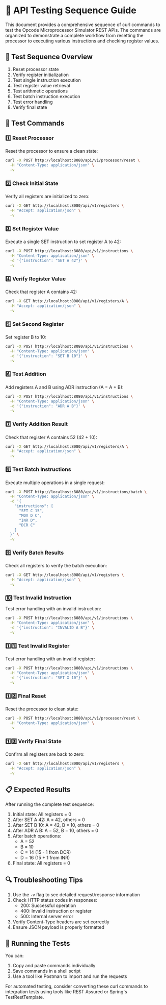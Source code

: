 # 🧪 API Testing Sequence Guide

This document provides a comprehensive sequence of curl commands to test the Opcode Microprocessor Simulator REST APIs. The commands are organized to demonstrate a complete workflow from resetting the processor to executing various instructions and checking register values.

## 🎯 Test Sequence Overview

1. Reset processor state
2. Verify register initialization
3. Test single instruction execution
4. Test register value retrieval
5. Test arithmetic operations
6. Test batch instruction execution
7. Test error handling
8. Verify final state

## 📝 Test Commands

### 1️⃣ Reset Processor
Reset the processor to ensure a clean state:
```bash
curl -X POST http://localhost:8080/api/v1/processor/reset \
  -H "Content-Type: application/json" \
  -v
```

### 2️⃣ Check Initial State
Verify all registers are initialized to zero:
```bash
curl -X GET http://localhost:8080/api/v1/registers \
  -H "Accept: application/json" \
  -v
```

### 3️⃣ Set Register Value
Execute a single SET instruction to set register A to 42:
```bash
curl -X POST http://localhost:8080/api/v1/instructions \
  -H "Content-Type: application/json" \
  -d '{"instruction": "SET A 42"}' \
  -v
```

### 4️⃣ Verify Register Value
Check that register A contains 42:
```bash
curl -X GET http://localhost:8080/api/v1/registers/A \
  -H "Accept: application/json" \
  -v
```

### 5️⃣ Set Second Register
Set register B to 10:
```bash
curl -X POST http://localhost:8080/api/v1/instructions \
  -H "Content-Type: application/json" \
  -d '{"instruction": "SET B 10"}' \
  -v
```

### 6️⃣ Test Addition
Add registers A and B using ADR instruction (A = A + B):
```bash
curl -X POST http://localhost:8080/api/v1/instructions \
  -H "Content-Type: application/json" \
  -d '{"instruction": "ADR A B"}' \
  -v
```

### 7️⃣ Verify Addition Result
Check that register A contains 52 (42 + 10):
```bash
curl -X GET http://localhost:8080/api/v1/registers/A \
  -H "Accept: application/json" \
  -v
```

### 8️⃣ Test Batch Instructions
Execute multiple operations in a single request:
```bash
curl -X POST http://localhost:8080/api/v1/instructions/batch \
  -H "Content-Type: application/json" \
  -d '{
    "instructions": [
      "SET C 15",
      "MOV D C",
      "INR D",
      "DCR C"
    ]
  }' \
  -v
```

### 9️⃣ Verify Batch Results
Check all registers to verify the batch execution:
```bash
curl -X GET http://localhost:8080/api/v1/registers \
  -H "Accept: application/json" \
  -v
```

### 🔟 Test Invalid Instruction
Test error handling with an invalid instruction:
```bash
curl -X POST http://localhost:8080/api/v1/instructions \
  -H "Content-Type: application/json" \
  -d '{"instruction": "INVALID A B"}' \
  -v
```

### 1️⃣1️⃣ Test Invalid Register
Test error handling with an invalid register:
```bash
curl -X POST http://localhost:8080/api/v1/instructions \
  -H "Content-Type: application/json" \
  -d '{"instruction": "SET X 10"}' \
  -v
```

### 1️⃣2️⃣ Final Reset
Reset the processor to clean state:
```bash
curl -X POST http://localhost:8080/api/v1/processor/reset \
  -H "Content-Type: application/json" \
  -v
```

### 1️⃣3️⃣ Verify Final State
Confirm all registers are back to zero:
```bash
curl -X GET http://localhost:8080/api/v1/registers \
  -H "Accept: application/json" \
  -v
```

## 📋 Expected Results

After running the complete test sequence:

1. Initial state: All registers = 0
2. After SET A 42: A = 42, others = 0
3. After SET B 10: A = 42, B = 10, others = 0
4. After ADR A B: A = 52, B = 10, others = 0
5. After batch operations:
   - A = 52
   - B = 10
   - C = 14 (15 - 1 from DCR)
   - D = 16 (15 + 1 from INR)
6. Final state: All registers = 0

## 🔍 Troubleshooting Tips

1. Use the `-v` flag to see detailed request/response information
2. Check HTTP status codes in responses:
   - 200: Successful operation
   - 400: Invalid instruction or register
   - 500: Internal server error
3. Verify Content-Type headers are set correctly
4. Ensure JSON payload is properly formatted

## 🚀 Running the Tests

You can:
1. Copy and paste commands individually
2. Save commands in a shell script
3. Use a tool like Postman to import and run the requests

For automated testing, consider converting these curl commands to integration tests using tools like REST Assured or Spring's TestRestTemplate.
